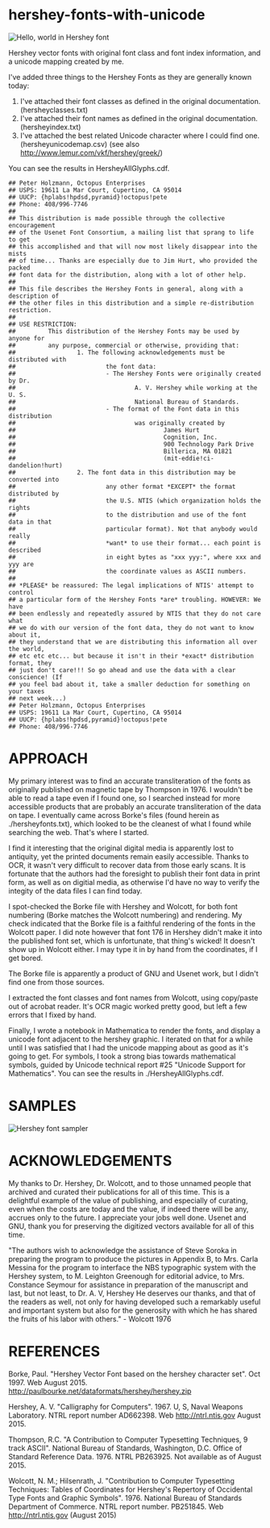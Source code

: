 # hershey-fonts-with-unicode

![Hello, world in Hershey font](./helloworld.jpg "Hello, World!")

Hershey vector fonts with original font class and font index
information, and a unicode mapping created by me.

I've added three things to the Hershey Fonts as they are generally known today:

1. I've attached their font classes as defined in the original documentation. (hersheyclasses.txt)
2. I've attached their font names as defined in the original documentation. (hersheyindex.txt)
3. I've attached the best related Unicode character where I could find one. (hersheyunicodemap.csv) (see also http://www.lemur.com/vkf/hershey/greek/)

You can see the results in HersheyAllGlyphs.cdf.

    ## Peter Holzmann, Octopus Enterprises
    ## USPS: 19611 La Mar Court, Cupertino, CA 95014
    ## UUCP: {hplabs!hpdsd,pyramid}!octopus!pete
    ## Phone: 408/996-7746
    ## 
    ## This distribution is made possible through the collective encouragement
    ## of the Usenet Font Consortium, a mailing list that sprang to life to get
    ## this accomplished and that will now most likely disappear into the mists
    ## of time... Thanks are especially due to Jim Hurt, who provided the packed
    ## font data for the distribution, along with a lot of other help.
    ## 
    ## This file describes the Hershey Fonts in general, along with a description of
    ## the other files in this distribution and a simple re-distribution restriction.
    ## 
    ## USE RESTRICTION:
    ##         This distribution of the Hershey Fonts may be used by anyone for
    ##         any purpose, commercial or otherwise, providing that:
    ##                 1. The following acknowledgements must be distributed with
    ##                         the font data:
    ##                         - The Hershey Fonts were originally created by Dr.
    ##                                 A. V. Hershey while working at the U. S.
    ##                                 National Bureau of Standards.
    ##                         - The format of the Font data in this distribution
    ##                                 was originally created by
    ##                                         James Hurt
    ##                                         Cognition, Inc.
    ##                                         900 Technology Park Drive
    ##                                         Billerica, MA 01821
    ##                                         (mit-eddie!ci-dandelion!hurt)
    ##                 2. The font data in this distribution may be converted into
    ##                         any other format *EXCEPT* the format distributed by
    ##                         the U.S. NTIS (which organization holds the rights
    ##                         to the distribution and use of the font data in that
    ##                         particular format). Not that anybody would really
    ##                         *want* to use their format... each point is described
    ##                         in eight bytes as "xxx yyy:", where xxx and yyy are
    ##                         the coordinate values as ASCII numbers.
    ## 
    ## *PLEASE* be reassured: The legal implications of NTIS' attempt to control
    ## a particular form of the Hershey Fonts *are* troubling. HOWEVER: We have
    ## been endlessly and repeatedly assured by NTIS that they do not care what
    ## we do with our version of the font data, they do not want to know about it,
    ## they understand that we are distributing this information all over the world,
    ## etc etc etc... but because it isn't in their *exact* distribution format, they
    ## just don't care!!! So go ahead and use the data with a clear conscience! (If
    ## you feel bad about it, take a smaller deduction for something on your taxes
    ## next week...)
    ## Peter Holzmann, Octopus Enterprises
    ## USPS: 19611 La Mar Court, Cupertino, CA 95014
    ## UUCP: {hplabs!hpdsd,pyramid}!octopus!pete
    ## Phone: 408/996-7746

# APPROACH

My primary interest was to find an accurate transliteration of the
fonts as originally published on magnetic tape by Thompson in 1976. I
wouldn't be able to read a tape even if I found one, so I searched
instead for more accessible products that are probably an accurate
transliteration of the data on tape. I eventually came across Borke's
files (found herein as ./hersheyfonts.txt), which looked to be the
cleanest of what I found while searching the web. That's where I
started.

I find it interesting that the original digital media is apparently
lost to antiquity, yet the printed documents remain easily
accessible. Thanks to OCR, it wasn't very difficult to recover data
from those early scans. It is fortunate that the authors had the
foresight to publish their font data in print form, as well as on
digitial media, as otherwise I'd have no way to verify the integity of
the data files I can find today.

I spot-checked the Borke file with Hershey and Wolcott, for both font
numbering (Borke matches the Wolcott numbering) and rendering. My
check indicated that the Borke file is a faithful rendering of the
fonts in the Wolcott paper. I did note however that font 176 in
Hershey didn't make it into the published font set, which is
unfortunate, that thing's wicked! It doesn't show up in Wolcott
either. I may type it in by hand from the coordinates, if I get bored.

The Borke file is apparently a product of GNU and Usenet work, but I
didn't find one from those sources.

I extracted the font classes and font names from Wolcott, using
copy/paste out of acrobat reader. It's OCR magic worked pretty good,
but left a few errors that I fixed by hand.

Finally, I wrote a notebook in Mathematica to render the fonts, and
display a unicode font adjacent to the hershey graphic. I iterated on
that for a while until I was satisfied that I had the unicode mapping
about as good as it's going to get.  For symbols, I took a strong bias
towards mathematical symbols, guided by Unicode technical report #25
"Unicode Support for Mathematics". You can see the results in
./HersheyAllGlyphs.cdf.

# SAMPLES

![Hershey font sampler](./sampler.jpg "Samples")

# ACKNOWLEDGEMENTS

My thanks to Dr. Hershey, Dr. Wolcott, and to those unnamed people
that archived and curated their publications for all of this
time. This is a delightful example of the value of publishing, and
especially of curating, even when the costs are today and the value,
if indeed there will be any, accrues only to the future.  I appreciate
your jobs well done. Usenet and GNU, thank you for preserving the
digitized vectors available for all of this time.

"The authors wish to acknowledge the assistance of Steve Soroka in
preparing the program to produce the pictures in Appendix B, to
Mrs. Carla Messina for the program to interface the NBS typographic
system with the Hershey system, to M. Leighton Greenough for editorial
advice, to Mrs. Constance Seymour for assistance in preparation of the
manuscript and last, but not least, to Dr. A. V, Hershey He deserves
our thanks, and that of the readers as well, not only for having
developed such a remarkably useful and important system but also for
the generosity with which he has shared the fruits of his labor with
others." - Wolcott 1976

# REFERENCES

Borke, Paul. "Hershey Vector Font based on the hershey character
set". Oct 1997. Web August 2015.  http://paulbourke.net/dataformats/hershey/hershey.zip

Hershey, A. V. "Calligraphy for Computers". 1967. U, S, Naval Weapons Laboratory.
NTRL report number AD662398. Web http://ntrl.ntis.gov August 2015.

Thompson, R.C. "A Contribution to Computer Typesetting Techniques, 9
track ASCII".  National Bureau of Standards, Washington, D.C. Office
of Standard Reference Data.  1976.  NTRL PB263925. Not available as
of August 2015.

Wolcott, N. M.; Hilsenrath, J.  "Contribution to Computer
Typesetting Techniques: Tables of Coordinates for Hershey's
Repertory of Occidental Type Fonts and Graphic
Symbols". 1976. National Bureau of Standards Department of
Commerce. NTRL report number. PB251845. Web
http://ntrl.ntis.gov (August 2015)
